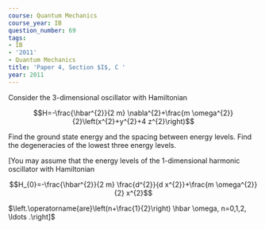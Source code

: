 ```yaml
---
course: Quantum Mechanics
course_year: IB
question_number: 69
tags:
- IB
- '2011'
- Quantum Mechanics
title: 'Paper 4, Section $I$, C '
year: 2011
---
```




Consider the 3-dimensional oscillator with Hamiltonian

$$H=-\frac{\hbar^{2}}{2 m} \nabla^{2}+\frac{m \omega^{2}}{2}\left(x^{2}+y^{2}+4 z^{2}\right)$$

Find the ground state energy and the spacing between energy levels. Find the degeneracies of the lowest three energy levels.

[You may assume that the energy levels of the 1-dimensional harmonic oscillator with Hamiltonian

$$H_{0}=-\frac{\hbar^{2}}{2 m} \frac{d^{2}}{d x^{2}}+\frac{m \omega^{2}}{2} x^{2}$$

$\left.\operatorname{are}\left(n+\frac{1}{2}\right) \hbar \omega, n=0,1,2, \ldots .\right]$